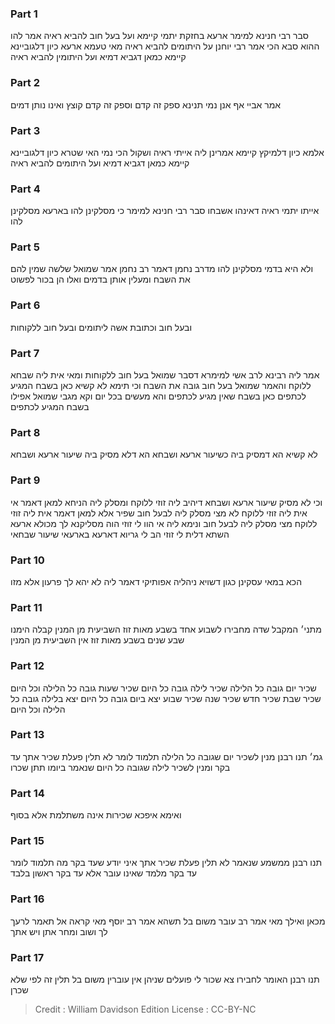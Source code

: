 
### Part 1
סבר רבי חנינא למימר ארעא בחזקת יתמי קיימא ועל בעל חוב להביא ראיה אמר להו ההוא סבא הכי אמר רבי יוחנן על היתומים להביא ראיה מאי טעמא ארעא כיון דלגוביינא קיימא כמאן דגביא דמיא ועל היתומין להביא ראיה

### Part 2
אמר אביי אף אנן נמי תנינא ספק זה קדם וספק זה קדם קוצץ ואינו נותן דמים

### Part 3
אלמא כיון דלמיקץ קיימא אמרינן ליה אייתי ראיה ושקול הכי נמי האי שטרא כיון דלגוביינא קיימא כמאן דגביא דמיא ועל היתומים להביא ראיה

### Part 4
אייתו יתמי ראיה דאינהו אשבחו סבר רבי חנינא למימר כי מסלקינן להו בארעא מסלקינן להו

### Part 5
ולא היא בדמי מסלקינן להו מדרב נחמן דאמר רב נחמן אמר שמואל שלשה שמין להם את השבח ומעלין אותן בדמים ואלו הן בכור לפשוט

### Part 6
ובעל חוב וכתובת אשה ליתומים ובעל חוב ללקוחות

### Part 7
אמר ליה רבינא לרב אשי למימרא דסבר שמואל בעל חוב ללקוחות ומאי אית ליה שבחא ללוקח והאמר שמואל בעל חוב גובה את השבח וכי תימא לא קשיא כאן בשבח המגיע לכתפים כאן בשבח שאין מגיע לכתפים והא מעשים בכל יום וקא מגבי שמואל אפילו בשבח המגיע לכתפים

### Part 8
לא קשיא הא דמסיק ביה כשיעור ארעא ושבחא הא דלא מסיק ביה שיעור ארעא ושבחא

### Part 9
וכי לא מסיק שיעור ארעא ושבחא דיהיב ליה זוזי ללוקח ומסלק ליה הניחא למאן דאמר אי אית ליה זוזי ללוקח לא מצי מסלק ליה לבעל חוב שפיר אלא למאן דאמר אית ליה זוזי ללוקח מצי מסלק ליה לבעל חוב ונימא ליה אי הוו לי זוזי הוה מסליקנא לך מכולא ארעא השתא דלית לי זוזי הב לי גריוא דארעא בארעאי שיעור שבחאי

### Part 10
הכא במאי עסקינן כגון דשויא ניהליה אפותיקי דאמר ליה לא יהא לך פרעון אלא מזו

### Part 11
מתני׳ המקבל שדה מחבירו לשבוע אחד בשבע מאות זוז השביעית מן המנין קבלה הימנו שבע שנים בשבע מאות זוז אין השביעית מן המנין

### Part 12
שכיר יום גובה כל הלילה שכיר לילה גובה כל היום שכיר שעות גובה כל הלילה וכל היום שכיר שבת שכיר חדש שכיר שנה שכיר שבוע יצא ביום גובה כל היום יצא בלילה גובה כל הלילה וכל היום

### Part 13
גמ׳ תנו רבנן מנין לשכיר יום שגובה כל הלילה תלמוד לומר לא תלין פעלת שכיר אתך עד בקר ומנין לשכיר לילה שגובה כל היום שנאמר ביומו תתן שכרו

### Part 14
ואימא איפכא שכירות אינה משתלמת אלא בסוף

### Part 15
תנו רבנן ממשמע שנאמר לא תלין פעלת שכיר אתך איני יודע שעד בקר מה תלמוד לומר עד בקר מלמד שאינו עובר אלא עד בקר ראשון בלבד

### Part 16
מכאן ואילך מאי אמר רב עובר משום בל תשהא אמר רב יוסף מאי קראה אל תאמר לרעך לך ושוב ומחר אתן ויש אתך

### Part 17
תנו רבנן האומר לחבירו צא שכור לי פועלים שניהן אין עוברין משום בל תלין זה לפי שלא שכרן

>Credit : William Davidson Edition
>License : CC-BY-NC